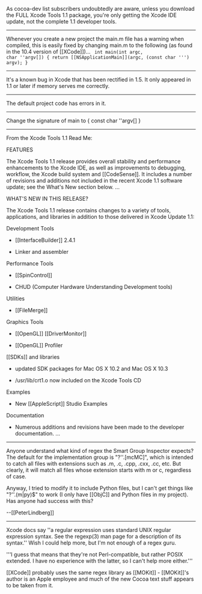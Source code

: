 

As cocoa-dev list subscribers undoubtedly are aware, unless you download the FULL Xcode Tools 1.1 package, you're only getting the Xcode IDE update, not the complete 1.1 developer tools. 

----

Whenever you create a new project the main.m file has a warning when compiled, this is easily fixed by changing main.m to the following (as found in the 10.4 version of [[XCode]])...
<code>
int main(int argc, char ''argv[])
{
    return [[NSApplicationMain]](argc,  (const char ''') argv);
}
</code>

----

It's a known bug in Xcode that has been rectified in 1.5. It only appeared in 1.1 or later if memory serves me correctly.

----

The default project code has errors in it.

----

Change the signature of main to { const char ''argv[] }

----

From the Xcode Tools 1.1 Read Me:

FEATURES

The Xcode Tools 1.1 release provides overall stability and performance 
enhancements to the Xcode IDE, as well as improvements to debugging, 
workflow, the Xcode build system and [[CodeSense]]. It includes a number 
of revisions and additions not included in the recent Xcode 1.1 
software update; see the What's New section below. ...

WHAT'S NEW IN THIS RELEASE?

The Xcode Tools 1.1 release contains changes to a variety of tools, 
applications, and libraries in addition to those delivered in Xcode 
Update 1.1:

Development Tools

- [[InterfaceBuilder]] 2.4.1

- Linker and assembler

Performance Tools

- [[SpinControl]]

- CHUD (Computer Hardware Understanding Development tools)

Utilities

- [[FileMerge]]

Graphics Tools

- [[OpenGL]] [[DriverMonitor]]

- [[OpenGL]] Profiler

[[SDKs]] and libraries

- updated SDK packages for Mac OS X 10.2 and Mac OS X 10.3

- /usr/lib/crt1.o now included on the Xcode Tools CD

Examples

- New [[AppleScript]] Studio Examples

Documentation

- Numerous additions and revisions have been made to the developer 
documentation. ...

----

Anyone understand what kind of regex the Smart Group Inspector expects? The default for the implementation group is "?''\.[mcMC]", which is intended to catch all files with extensions such as .m, .c, .cpp, .cxx, .cc, etc. But clearly, it will match all files whose extension starts with m or c, regardless of case.

Anyway, I tried to modify it to include Python files, but I can't get things like "?''\.(m|py)$" to work (I only have [[ObjC]] and Python files in my project). Has anyone had success with this?

--[[PeterLindberg]]

----

Xcode docs say ''a regular expression uses standard UNIX regular expression syntax. See the regexp(3) man page for a description of its syntax.'' Wish I could help more, but I'm not enough of a regex guru.

'''I guess that means that they're not Perl-compatible, but rather POSIX extended. I have no experience with the latter, so I can't help more either.'''

[[XCode]] probably uses the same regex library as [[MOKit]] - [[MOKit]]'s author is an Apple employee and much of the new Cocoa text stuff appears to be taken from it.